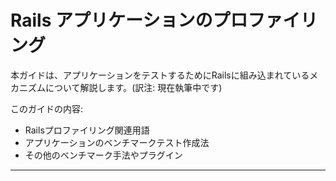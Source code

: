 ﻿


Rails アプリケーションのプロファイリング
=======================================

本ガイドは、アプリケーションをテストするためにRailsに組み込まれているメカニズムについて解説します。(訳注: 現在執筆中です)

このガイドの内容:

* Railsプロファイリング関連用語
* アプリケーションのベンチマークテスト作成法
* その他のベンチマーク手法やプラグイン

--------------------------------------------------------------------------------